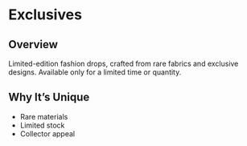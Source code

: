 # Exclusives

## Overview
Limited-edition fashion drops, crafted from rare fabrics and exclusive designs. Available only for a limited time or quantity.

## Why It’s Unique
- Rare materials
- Limited stock
- Collector appeal
